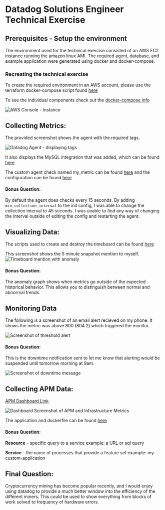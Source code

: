 # Datadog Solutions Engineer Technical Exercise

## Prerequisites - Setup the environment

The environment used for the technical exercise consisted of an AWS EC2 instance running the amazon linux AMI. The required agent, database, and example application were generated using docker and docker-compose.

### Recreating the technical exercise
To create the required environment in an AWS account, please use the terraform docker-compose script found [here](files/terraform/)

To see the individual components check out the 
[docker-compose info](files/)

![AWS Console - Instance](https://raw.githubusercontent.com/tnoeding/hiring-engineers/solutions-engineer/files/screenshots/aws_console_ddinstance.png)

## Collecting Metrics:

The provided screenshot shows the agent with the required tags.

![Datadog Agent - displaying tags](https://raw.githubusercontent.com/tnoeding/hiring-engineers/solutions-engineer/files/screenshots/sceen1_agent_tags.png)

It also displays the MySQL integration that was added, which can be found [here](files/dd-agent/conf.d/mysql.yaml)

The custom agent check named my_metric can be found [here](files/dd-agent/checks.d/my_metric.py) and the configuration can be found [here](files/dd-agent/conf.d/my_metric.yaml)

#### Bonus Question:
By default the agent does checks every 15 seconds. By adding ```min_collection_interval``` to the init config, I was able to change the collection interval to 45 seconds. I was unable to find any way of changing the interval outside of editing the config and restarting the agent.

## Visualizing Data:

The scripts used to create and destroy the timeboard can be found [here](files/scripts/)

This screenshot shows the 5 minute snapshot mention to myself.
![Timeboard mention with anomaly](https://raw.githubusercontent.com/tnoeding/hiring-engineers/solutions-engineer/files/screenshots/timeboard_snapshot_email.png)

#### Bonus Question:
The anomaly graph shows when metrics go outside of the expected historical behavior. This allows you to distinguish between normal and abnormal trends.

## Monitoring Data

The following is a screenshot of an email alert recieved on my phone. It shows the metric was above 800 (804.2) which triggered the monitor.

![Screenshot of threshold alert](https://raw.githubusercontent.com/tnoeding/hiring-engineers/solutions-engineer/files/screenshots/datadog_alert_screenshot_phone.png)

#### Bonus Question:
This is the downtime notification sent to let me know that alerting would be suspended until tomorrow morning at 9am.

![Screenshot of downtime message](https://raw.githubusercontent.com/tnoeding/hiring-engineers/solutions-engineer/files/screenshots/phone_screenshot_downtime.png)

## Collecting APM Data:

[APM Dashboard Link](https://app.datadoghq.com/dash/595296/apm-and-infrastructure)

![Dashboard Screenshot of APM and Infrastructure Metrics](https://raw.githubusercontent.com/tnoeding/hiring-engineers/solutions-engineer/files/screenshots/apm_infra_screenshot.png)

The application and dockerfile can be found [here](files/flask-app/)


#### Bonus Question:
**Resource** - specific query to a service example: a URL or sql query

**Service** - the name of processes that provide a feature set example: my-custom-application

## Final Question:

Cryptocurrency mining has become popular recently, and I would enjoy using datadog to provide a much better window into the efficiency of the different miners. This could be used to show everything from blocks of work solved to frequency of hardware errors.